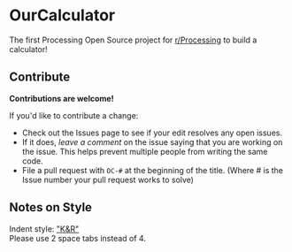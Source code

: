 # OurCalculator
The first Processing Open Source project for [r/Processing](https://www.reddit.com/r/processing/) to build a calculator!

## Contribute
**Contributions are welcome!**

If you'd like to contribute a change:
 - Check out the Issues page to see if your edit resolves any open issues.
 - If it does, *leave a comment* on the issue saying that you are working on the issue. This helps prevent multiple people from writing the same code.
 - File a pull request with `OC-#` at the beginning of the title. (Where # is the Issue number your pull request works to solve)

## Notes on Style
Indent style: ["K&R"](https://en.wikipedia.org/wiki/Indent_style#K.26R)  
Please use 2 space tabs instead of 4.
